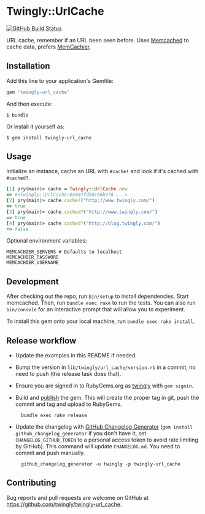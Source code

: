# Twingly::UrlCache

[![GitHub Build Status](https://github.com/twingly/twingly-url_cache/workflows/CI/badge.svg?branch=master)](https://github.com/twingly/twingly-url_cache/actions)

URL cache, remember if an URL been seen before. Uses [Memcached] to cache data, prefers [MemCachier].

[Memcached]: http://memcached.org/
[MemCachier]: https://www.memcachier.com/

## Installation

Add this line to your application's Gemfile:

```ruby
gem 'twingly-url_cache'
```

And then execute:

    $ bundle

Or install it yourself as:

    $ gem install twingly-url_cache

## Usage

Initialize an instance, cache an URL with `#cache!` and look if it's cached with `#cached?`.

```Ruby
[1] pry(main)> cache = Twingly::UrlCache.new
=> #<Twingly::UrlCache:0x007fd58c96b978 ...>
[2] pry(main)> cache.cache!("http://www.twingly.com/")
=> true
[3] pry(main)> cache.cached?("http://www.twingly.com/")
=> true
[4] pry(main)> cache.cached?("http://blog.twingly.com/")
=> false
```

Optional environment variables:

```Shell
MEMCACHIER_SERVERS # Defaults to localhost
MEMCACHIER_PASSWORD
MEMCACHIER_USERNAME
```

## Development

After checking out the repo, run `bin/setup` to install dependencies. Start memcached. Then, run `bundle exec rake` to run the tests. You can also run `bin/console` for an interactive prompt that will allow you to experiment.

To install this gem onto your local machine, run `bundle exec rake install`.

## Release workflow

* Update the examples in this README if needed.

* Bump the version in `lib/twingly/url_cache/version.rb` in a commit, no need to push (the release task does that).

* Ensure you are signed in to RubyGems.org as [twingly][twingly-rubygems] with `gem signin`.

* Build and [publish](http://guides.rubygems.org/publishing/) the gem. This will create the proper tag in git, push the commit and tag and upload to RubyGems.

        bundle exec rake release

* Update the changelog with [GitHub Changelog Generator](https://github.com/skywinder/github-changelog-generator/) (`gem install github_changelog_generator` if you don't have it, set `CHANGELOG_GITHUB_TOKEN` to a personal access token to avoid rate limiting by GitHub). This command will update `CHANGELOG.md`. You need to commit and push manually.

        github_changelog_generator -u twingly -p twingly-url_cache

[twingly-rubygems]: https://rubygems.org/profiles/twingly

## Contributing

Bug reports and pull requests are welcome on GitHub at https://github.com/twingly/twingly-url_cache.
